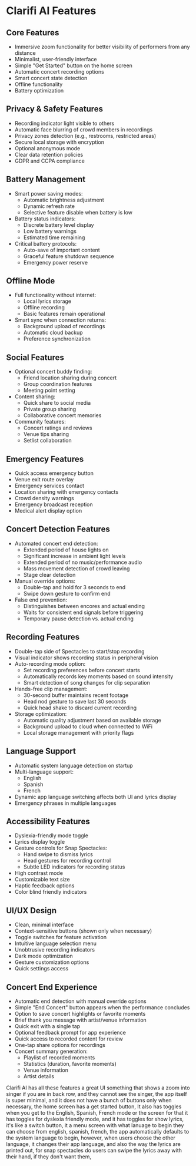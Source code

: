 # Clarifi AI Features

## Core Features
- Immersive zoom functionality for better visibility of performers from any distance
- Minimalist, user-friendly interface
- Simple "Get Started" button on the home screen
- Automatic concert recording options
- Smart concert state detection
- Offline functionality
- Battery optimization

## Privacy & Safety Features
- Recording indicator light visible to others
- Automatic face blurring of crowd members in recordings
- Privacy zones detection (e.g., restrooms, restricted areas)
- Secure local storage with encryption
- Optional anonymous mode
- Clear data retention policies
- GDPR and CCPA compliance

## Battery Management
- Smart power saving modes:
  - Automatic brightness adjustment
  - Dynamic refresh rate
  - Selective feature disable when battery is low
- Battery status indicators:
  - Discrete battery level display
  - Low battery warnings
  - Estimated time remaining
- Critical battery protocols:
  - Auto-save of important content
  - Graceful feature shutdown sequence
  - Emergency power reserve

## Offline Mode
- Full functionality without internet:
  - Local lyrics storage
  - Offline recording
  - Basic features remain operational
- Smart sync when connection returns:
  - Background upload of recordings
  - Automatic cloud backup
  - Preference synchronization

## Social Features
- Optional concert buddy finding:
  - Friend location sharing during concert
  - Group coordination features
  - Meeting point setting
- Content sharing:
  - Quick share to social media
  - Private group sharing
  - Collaborative concert memories
- Community features:
  - Concert ratings and reviews
  - Venue tips sharing
  - Setlist collaboration

## Emergency Features
- Quick access emergency button
- Venue exit route overlay
- Emergency services contact
- Location sharing with emergency contacts
- Crowd density warnings
- Emergency broadcast reception
- Medical alert display option

## Concert Detection Features
- Automated concert end detection:
  - Extended period of house lights on
  - Significant increase in ambient light levels
  - Extended period of no music/performance audio
  - Mass movement detection of crowd leaving
  - Stage clear detection
- Manual override options:
  - Double-tap and hold for 3 seconds to end
  - Swipe down gesture to confirm end
- False end prevention:
  - Distinguishes between encores and actual ending
  - Waits for consistent end signals before triggering
  - Temporary pause detection vs. actual ending

## Recording Features
- Double-tap side of Spectacles to start/stop recording
- Visual indicator shows recording status in peripheral vision
- Auto-recording mode option:
  - Set recording preferences before concert starts
  - Automatically records key moments based on sound intensity
  - Smart detection of song changes for clip separation
- Hands-free clip management:
  - 30-second buffer maintains recent footage
  - Head nod gesture to save last 30 seconds
  - Quick head shake to discard current recording
- Storage optimization:
  - Automatic quality adjustment based on available storage
  - Background upload to cloud when connected to WiFi
  - Local storage management with priority flags

## Language Support
- Automatic system language detection on startup
- Multi-language support:
  - English
  - Spanish
  - French
- Dynamic app language switching affects both UI and lyrics display
- Emergency phrases in multiple languages

## Accessibility Features
- Dyslexia-friendly mode toggle
- Lyrics display toggle
- Gesture controls for Snap Spectacles:
  - Hand swipe to dismiss lyrics
  - Head gestures for recording control
  - Subtle LED indicators for recording status
- High contrast mode
- Customizable text size
- Haptic feedback options
- Color blind friendly indicators

## UI/UX Design
- Clean, minimal interface
- Context-sensitive buttons (shown only when necessary)
- Toggle switches for feature activation
- Intuitive language selection menu
- Unobtrusive recording indicators
- Dark mode optimization
- Gesture customization options
- Quick settings access

## Concert End Experience
- Automatic end detection with manual override options
- Simple "End Concert" button appears when the performance concludes
- Option to save concert highlights or favorite moments
- Brief thank you message with artist/venue information
- Quick exit with a single tap
- Optional feedback prompt for app experience
- Quick access to recorded content for review
- One-tap share options for recordings
- Concert summary generation:
  - Playlist of recorded moments
  - Statistics (duration, favorite moments)
  - Venue information
  - Artist details

Clarifi AI has all these features 
a great UI something that shows a zoom into singer if you are in back row, and they cannot see the singer, the app itself is super minimal, and it does not have a bunch of buttons only when necessary, the home screen has a get started button, It also has toggles when you get to the English, Spanish, French mode or the screen for that it has toggles for dyslexia friendly mode, and it has toggles for show lyrics, it's like a switch button,
it a menu screen with what lanuage to begin they can choose from english, spanish, french, the app automatically defaults to the system language to begin, however, when users choose the other language, it changes their app language, and also the way the lyrics are printed out, for snap spectacles do users can swipe the lyrics away with their hand, if they don't want them, 
